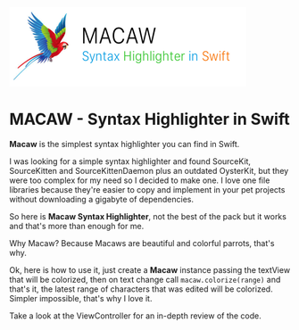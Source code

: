 ![Macaw](https://raw.githubusercontent.com/kuyawa/Macaw/master/Macaw/macaw.png)

# MACAW - Syntax Highlighter in Swift

**Macaw** is the simplest syntax highlighter you can find in Swift. 

I was looking for a simple syntax highlighter and found SourceKit, SourceKitten and SourceKittenDaemon plus an outdated OysterKit, but they were too complex for my need so I decided to make one. I love one file libraries because they're easier to copy and implement in your pet projects without downloading a gigabyte of dependencies.

So here is **Macaw Syntax Highlighter**, not the best of the pack but it works and that's more than enough for me.

Why Macaw? Because Macaws are beautiful and colorful parrots, that's why.

Ok, here is how to use it, just create a **Macaw** instance passing the textView that will be colorized, then on text change call `macaw.colorize(range)` and that's it, the latest range of characters that was edited will be colorized. Simpler impossible, that's why I love it.

Take a look at the ViewController for an in-depth review of the code.

